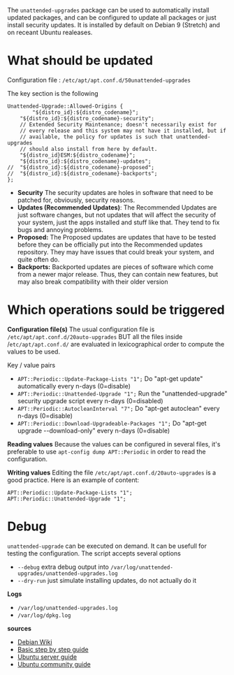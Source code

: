 The `unattended-upgrades` package can be used to automatically install updated packages, and can be configured to update all packages or just install security updates. It is installed by default on Debian 9 (Stretch) and on receant Ubuntu realeases.
# What should be updated 
Configuration file : `/etc/apt/apt.conf.d/50unattended-upgrades`

The key section is the following
```
Unattended-Upgrade::Allowed-Origins {
        "${distro_id}:${distro_codename}";
	"${distro_id}:${distro_codename}-security";
	// Extended Security Maintenance; doesn't necessarily exist for
	// every release and this system may not have it installed, but if
	// available, the policy for updates is such that unattended-upgrades
	// should also install from here by default.
	"${distro_id}ESM:${distro_codename}";
	"${distro_id}:${distro_codename}-updates";
//	"${distro_id}:${distro_codename}-proposed";
//	"${distro_id}:${distro_codename}-backports";
};
```

* **Security** The security updates are holes in software that need to be patched for, obviously, security reasons.
* **Updates (Recommended Updates)**: The Recommended Updates are just software changes, but not updates that will affect the security of your system, just the apps installed and stuff like that. They tend to fix bugs and annoying problems.
* **Proposed:** The Proposed updates are updates that have to be tested before they can be officially put into the Recommended updates repository. They may have issues that could break your system, and quite often do.
* **Backports:** Backported updates are pieces of software which come from a newer major release. Thus, they can contain new features, but may also break compatibility with their older version
# Which operations sould be triggered 
**Configuration file(s)**
The usual configuration file is `/etc/apt/apt.conf.d/20auto-upgrades` BUT all the files inside /`etc/apt/apt.conf.d/` are evaluated in lexicographical order to compute the values to be used.

Key / value pairs
* `APT::Periodic::Update-Package-Lists "1";` Do "apt-get update" automatically every n-days (0=disable)
* `APT::Periodic::Unattended-Upgrade "1";` Run the "unattended-upgrade" security upgrade script every n-days (0=disabled)
* `APT::Periodic::AutocleanInterval "7";` Do "apt-get autoclean" every n-days (0=disable)
* `APT::Periodic::Download-Upgradeable-Packages "1";` Do "apt-get upgrade --download-only" every n-days (0=disable)

**Reading values**
Because the values can be configured in several files, it's preferable to use `apt-config dump APT::Periodic` in order to read the configuration.

**Writing values**
Editing the file `/etc/apt/apt.conf.d/20auto-upgrades` is a good practice. Here is an example of content:
```
APT::Periodic::Update-Package-Lists "1";
APT::Periodic::Unattended-Upgrade "1";
```
# Debug 
`unattended-upgrade` can be executed on demand. It can be usefull for testing the configuration. The script accepts several options
* `--debug` extra debug output into `/var/log/unattended-upgrades/unattended-upgrades.log`
* `--dry-run` just simulate installing updates, do not actually do it

**Logs**
* `/var/log/unattended-upgrades.log`
* `/var/log/dpkg.log`

**sources**
* [Debian Wiki](https://wiki.debian.org/UnattendedUpgrades) 
* [Basic step by step guide](https://libre-software.net/ubuntu-automatic-updates/) 
* [Ubuntu server guide](https://help.ubuntu.com/lts/serverguide/automatic-updates.html) 
* [Ubuntu community guide](https://help.ubuntu.com/community/AutomaticSecurityUpdates) 
